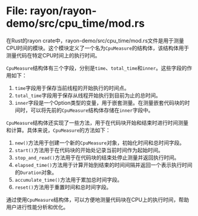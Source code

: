 # File: rayon/rayon-demo/src/cpu_time/mod.rs

在Rust的rayon crate中，rayon-demo/src/cpu_time/mod.rs文件是用于测量CPU时间的模块。这个模块定义了一个名为`CpuMeasure`的结构体，该结构体用于测量代码在特定CPU时间上的执行时间。

`CpuMeasure`结构体有三个字段，分别是`time`、`total_time`和`inner`。这些字段的作用如下：

1. `time`字段用于保存当前线程的开始执行的时间点。
2. `total_time`字段用于保存从线程开始执行到目前为止的总时间。
3. `inner`字段是一个Option类型的变量，用于嵌套测量。在测量嵌套代码块的时间时，可以将先前的`CpuMeasure`结构体存储在`inner`字段中。

`CpuMeasure`结构体还实现了一些方法，用于在代码块开始和结束时进行时间测量和计算。具体来说，`CpuMeasure`的方法如下：

1. `new()`方法用于创建一个新的`CpuMeasure`对象，初始化时间和总时间字段。
2. `start()`方法用于在代码块的开始处记录当前时间作为起始时间。
3. `stop_and_read()`方法用于在代码块的结束处停止测量并返回执行时间。
4. `elapsed_time()`方法用于计算开始到结束的时间间隔并返回一个表示执行时间的`Duration`对象。
5. `accumulate_time()`方法用于累加总时间字段。
6. `reset()`方法用于重置时间和总时间字段。

通过使用`CpuMeasure`结构体，可以方便地测量代码块在CPU上的执行时间，帮助用户进行性能分析和优化。

